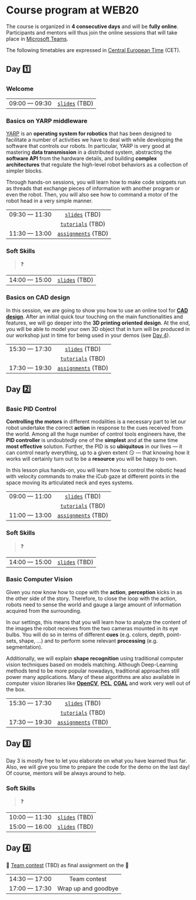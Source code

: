 Course program at WEB20
=======================

The course is organized in **4 consecutive days** and will be **fully online**. Participants and mentors will thus join the online sessions that will take place in [Microsoft Teams](https://www.microsoft.com/en/microsoft-365/microsoft-teams).

The following timetables are expressed in [Central European Time](https://en.wikipedia.org/wiki/Central_European_Time) (CET).

## Day 1️⃣

### Welcome

| | |
| :---: | :---: |
| 09:00 — 09:30 | [`slides`]() (TBD) |

### Basics on YARP middleware
[YARP](http://www.yarp.it/index.html) is an **operating system for robotics** that has been designed to facilitate a number of activities we have to deal with while developing the software that controls our robots. In particular, YARP is very good at mastering **data transmission** in a distributed system, abstracting the **software API** from the hardware details, and building **complex architectures** that regulate the high-level robot behaviors as a collection of simpler blocks.

Through hands-on sessions, you will learn how to make code snippets run as threads that exchange pieces of information with another program or even the robot. Then, you will also see how to command a motor of the robot head in a very simple manner.

| | |
| :---: | :---: | 
| 09:30 — 11:30 | [`slides`]() (TBD) |
| | [`tutorials`]() (TBD) |
| 11:30 — 13:00 | [`assignments`]() (TBD) |

### Soft Skills
> ❓

| | |
| :---: | :---: | 
| 14:00 — 15:00 | [`slides`]() (TBD) |

### Basics on CAD design
In this session, we are going to show you how to use an online tool for [**CAD design**](https://en.wikipedia.org/wiki/Computer-aided_design).
After an initial quick tour touching on the main functionalities and features, we will go deeper into the **3D printing oriented design**.
At the end, you will be able to model your own 3D object that in turn will be produced in our workshop just in time for being used in your demos (see [Day 4](#day-4%EF%B8%8F%E2%83%A3)).

| | |
| :---: | :---: | 
| 15:30 — 17:30 | [`slides`]() (TBD) |
| | [`tutorials`]() (TBD) |
| 17:30 — 19:30 | [`assignments`]() (TBD) |

## Day 2️⃣

### Basic PID Control
**Controlling the motors** in different modalities is a necessary part to let our robot undertake the correct **action** in response to the cues received from the world. Among all the huge number of control tools engineers have, the **PID controller** is undoubtedly one of the **simplest** and at the same time **most effective** solution. Further, the PID is so **ubiquitous** in our lives — it can control nearly everything, up to a given extent 😏 — that knowing how it works will certainly turn out to be a **resource** you will be happy to own.   

In this lesson plus hands-on, you will learn how to control the robotic head with velocity commands to make the iCub gaze at different points in the space moving its articulated neck and eyes systems. 

| | |
| :---: | :---: | 
| 09:00 — 11:00 | [`slides`]() (TBD) |
| | [`tutorials`]() (TBD) |
| 11:00 — 13:00 | [`assignments`]() (TBD) |

### Soft Skills
> ❓

| | |
| :---: | :---: | 
| 14:00 — 15:00 | [`slides`]() (TBD) |

### Basic Computer Vision
Given you now know how to cope with the **action**, **perception** kicks in as the other side of the story. Therefore, to close the loop with the action, robots need to sense the world and gauge a large amount of information acquired from the surrounding.

In our settings, this means that you will learn how to analyze the content of the images the robot receives from the two cameras mounted in its eye bulbs. You will do so in terms of different **cues** (e.g. colors, depth, point-sets, shape, ...) and to perform some relevant **processing** (e.g. segmentation).

Additionally, we will explain **shape recognition** using traditional computer vision techniques based on models matching. Although Deep-Learning methods tend to be more popular nowadays, traditional approaches still power many applications. Many of these algorithms are also available in computer vision libraries like [**OpenCV**](https://opencv.org), [**PCL**](https://pointclouds.org), [**CGAL**](https://www.cgal.org) and work very well out of the box.

| | |
| :---: | :---: | 
| 15:30 — 17:30 | [`slides`]() (TBD) |
| | [`tutorials`]() (TBD) |
| 17:30 — 19:30 | [`assignments`]() (TBD) |

## Day 3️⃣
Day 3 is mostly free to let you elaborate on what you have learned thus far. Also, we will give you time to prepare the code for the demo on the last day!
Of course, mentors will be always around to help. 

### Soft Skills
> ❓

| | |
| :---: | :---: | 
| 10:00 — 11:30 | [`slides`]() (TBD) |
| 15:00 — 16:00 | [`slides`]() (TBD) |

## Day 4️⃣
👥 [Team contest]() (TBD) as final assignment on the 🤖

| | |
| :---: | :---: | 
| 14:30 — 17:00 | Team contest |
| 17:00 — 17:30 | Wrap up and goodbye |
